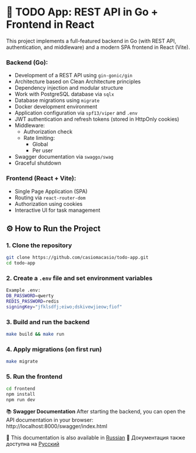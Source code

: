 # 📝 TODO App: REST API in Go + Frontend in React
This project implements a full-featured backend in Go (with REST API, authentication, and middleware) and a modern SPA frontend in React (Vite).

### Backend (Go):
- Development of a REST API using `gin-gonic/gin`
- Architecture based on Clean Architecture principles
- Dependency injection and modular structure
- Work with PostgreSQL database via `sqlx`
- Database migrations using `migrate`
- Docker development environment
- Application configuration via `spf13/viper` and `.env`
- JWT authentication and refresh tokens (stored in HttpOnly cookies)
- Middleware:
  - Authorization check
  - Rate limiting:
    - Global
    - Per user
- Swagger documentation via `swaggo/swag`
- Graceful shutdown

### Frontend (React + Vite):
- Single Page Application (SPA)
- Routing via `react-router-dom`
- Authorization using cookies
- Interactive UI for task management

## ⚙️ How to Run the Project

### 1. Clone the repository
```bash
git clone https://github.com/casiomacasio/todo-app.git
cd todo-app
```

### 2. Create a `.env` file and set environment variables
```bash
Example .env:
DB_PASSWORD=qwerty
REDIS_PASSWORD=redis
signingKey="jfklsdfj;eiwo;dskivewjieow;fiof"
```
### 3. Build and run the backend
```bash
make build && make run
```
### 4. Apply migrations (on first run)
```bash
make migrate
```
### 5. Run the frontend
```bash
cd frontend
npm install
npm run dev
```
📚 **Swagger Documentation**
After starting the backend, you can open the API documentation in your browser:
http://localhost:8000/swagger/index.html

📄 This documentation is also available in [Russian](README.md)
📄 Документация также доступна на [Русский](README.en.md)
